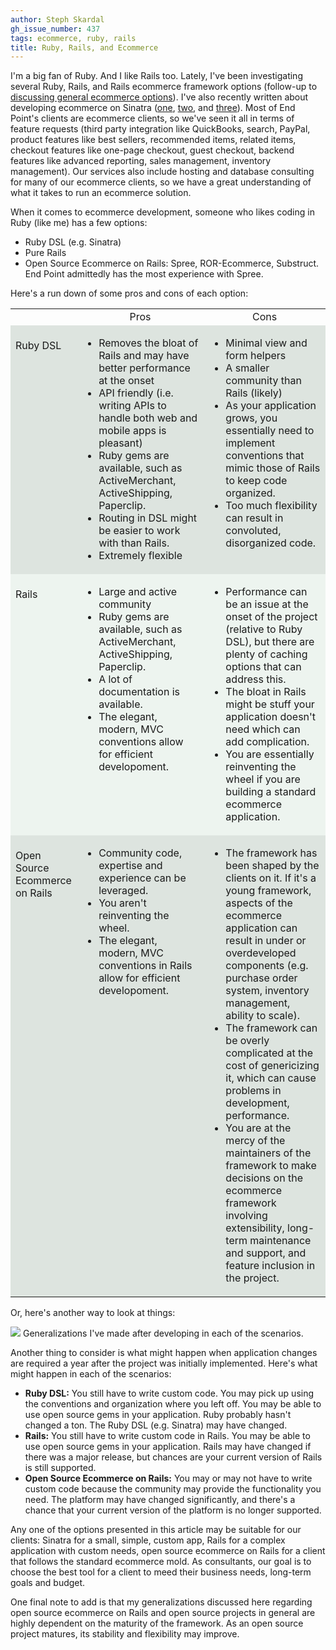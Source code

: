 ```yaml
---
author: Steph Skardal
gh_issue_number: 437
tags: ecommerce, ruby, rails
title: Ruby, Rails, and Ecommerce
---
```




I'm a big fan of Ruby. And I like Rails too. Lately, I've been investigating several Ruby, Rails, and Rails ecommerce framework options (follow-up to [discussing general ecommerce options](/blog/2011/02/28/ecommerce-solutions-options)). I've also recently written about developing ecommerce on Sinatra ([one](/blog/2011/01/17/sinatra-ecommerce-tutorial), [two](/blog/2011/01/22/ruby-ecommerce-sinatra-products-admin), and [three](/blog/2011/03/04/ecommerce-sinatra-shopping-cart)). Most of End Point's clients are ecommerce clients, so we've seen it all in terms of feature requests (third party integration like QuickBooks, search, PayPal, product features like best sellers, recommended items, related items, checkout features like one-page checkout, guest checkout, backend features like advanced reporting, sales management, inventory management). Our services also include hosting and database consulting for many of our ecommerce clients, so we have a great understanding of what it takes to run an ecommerce solution.

When it comes to ecommerce development, someone who likes coding in Ruby (like me) has a few options:

- Ruby DSL (e.g. Sinatra)
- Pure Rails
- Open Source Ecommerce on Rails: Spree, ROR-Ecommerce, Substruct. End Point admittedly has the most experience with Spree.

Here's a run down of some pros and cons of each option:

<table cellpadding="10" cellspacing="0" width="100%">
<tbody><tr>
<td>
</td>
<td align="center" width="300">Pros</td>
<td align="center" width="300">Cons</td>
</tr>
<tr style="background:#DDE4DF;">
<td valign="top"><br/>Ruby DSL</td>
<td>
<ul>
<li>Removes the bloat of Rails and may have better performance at the onset</li>
<li>API friendly (i.e. writing APIs to handle both web and mobile apps is pleasant)</li>
<li>Ruby gems are available, such as ActiveMerchant, ActiveShipping, Paperclip.</li>
<li>Routing in DSL might be easier to work with than Rails.</li>
<li>Extremely flexible</li>
</ul>
</td>
<td valign="top">
<ul>
<li>Minimal view and form helpers</li>
<li>A smaller community than Rails (likely)</li>
<li>As your application grows, you essentially need to implement conventions that mimic those of Rails to keep code organized.</li>
<li>Too much flexibility can result in convoluted, disorganized code.</li>
</ul>
</td>
</tr>
<tr style="background:#EDF4EF;">
<td valign="top"><br/>Rails</td>
<td valign="top">
<ul>
<li>Large and active community</li>
<li>Ruby gems are available, such as ActiveMerchant, ActiveShipping, Paperclip.</li>
<li>A lot of documentation is available.</li>
<li>The elegant, modern, MVC conventions allow for efficient developoment.</li>
</ul>
</td>
<td valign="top">
<ul>
<li>Performance can be an issue at the onset of the project (relative to Ruby DSL), but there are plenty of caching options that can address this.</li>
<li>The bloat in Rails might be stuff your application doesn't need which can add complication.</li>
<li>You are essentially reinventing the wheel if you are building a standard ecommerce application.</li>
</ul>
</td>
</tr>
<tr style="background:#DDE4DF;">
<td valign="top"><br/>Open Source Ecommerce on Rails</td>
<td valign="top">
<ul>
<li>Community code, expertise and experience can be leveraged.</li>
<li>You aren't reinventing the wheel.</li>
<li>The elegant, modern, MVC conventions in Rails allow for efficient developoment.</li>
</ul>
</td>
<td valign="top">
<ul>
<li>The framework has been shaped by the clients on it. If it's a young framework, aspects of the ecommerce application can result in under or overdeveloped components (e.g. purchase order system, inventory management, ability to scale).</li>
<li>The framework can be overly complicated at the cost of genericizing it, which can cause problems in development, performance.</li>
<li>You are at the mercy of the maintainers of the framework to make decisions on the ecommerce framework involving extensibility, long-term maintenance and support, and feature inclusion in the project.</li>
</ul>
</td>
</tr>
</tbody></table>

Or, here's another way to look at things:

<img src="http://chart.apis.google.com/chart?chxl=0:|Open+Source+Ecommerce|Rails|Ruby+DSL+(Sinatra)|1:|Less|More&chxp=0,1,2,3|1,1,3&chxr=0,0,3|1,0,3.2&chxt=y,x&chbh=a,4,14&chs=750x300&cht=bhg&chco=4D89F9,97D2F0,ECBA24,376F19,80C65A&chds=0,3.2,0,3.2,0,3.2,0,3.2,0,3.2&chd=t:1,2,3|3,2,1|2,2,3|1,2,3|3,2,2&chdl=Assumptions+Made|Flexibility|Technology+Changes+Over+Time|Conventions|Initial+Coding+Required"/>
Generalizations I've made after developing in each of the scenarios.

Another thing to consider is what might happen when application changes are required a year after the project was initially implemented. Here's what might happen in each of the scenarios:

- **Ruby DSL:** You still have to write custom code. You may pick up using the conventions and organization where you left off. You may be able to use open source gems in your application. Ruby probably hasn't changed a ton. The Ruby DSL (e.g. Sinatra) may have changed.
- **Rails:** You still have to write custom code in Rails. You may be able to use open source gems in your application. Rails may have changed if there was a major release, but chances are your current version of Rails is still supported.
- **Open Source Ecommerce on Rails:** You may or may not have to write custom code because the community may provide the functionality you need. The platform may have changed significantly, and there's a chance that your current version of the platform is no longer supported.

Any one of the options presented in this article may be suitable for our clients: Sinatra for a small, simple, custom app, Rails for a complex application with custom needs, open source ecommerce on Rails for a client that follows the standard ecommerce mold. As consultants, our goal is to choose the best tool for a client to meed their business needs, long-term goals and budget.

One final note to add is that my generalizations discussed here regarding open source ecommerce on Rails and open source projects in general are highly dependent on the maturity of the framework. As an open source project matures, its stability and flexibility may improve.


